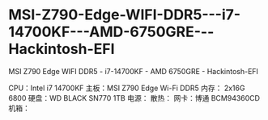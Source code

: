 # MSI-Z790-Edge-WIFI-DDR5---i7-14700KF---AMD-6750GRE---Hackintosh-EFI
MSI Z790 Edge WIFI DDR5 - i7-14700KF - AMD 6750GRE - Hackintosh-EFI

CPU：Intel i7 14700KF
主板：MSI Z790 Edge Wi-Fi DDR5
内存： 2x16G 6800
硬盘：WD BLACK SN770 1TB
电源：
散热：
网卡：博通 BCM94360CD
机箱：
